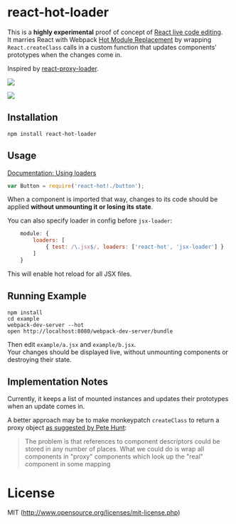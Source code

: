 # react-hot-loader

This is a **highly experimental** proof of concept of [React live code editing](http://www.youtube.com/watch?v=pw4fKkyPPg8).  
It marries React with Webpack [Hot Module Replacement](http://webpack.github.io/docs/hot-module-replacement.html) by wrapping `React.createClass` calls in a custom function that updates components' prototypes when the changes come in.  

Inspired by [react-proxy-loader](https://github.com/webpack/react-proxy-loader).

![](http://f.cl.ly/items/0d0P3u2T0f2O163K3m1B/2014-07-14%2014_09_02.gif)

![](http://f.cl.ly/items/3T3u3N1d2U30380Z2k2D/2014-07-14%2014_05_49.gif)

## Installation

`npm install react-hot-loader`

## Usage

[Documentation: Using loaders](http://webpack.github.io/docs/using-loaders.html)

```javascript
var Button = require('react-hot!./button');
```

When a component is imported that way, changes to its code should be applied **without unmounting it or losing its state**.

You can also specify loader in config before `jsx-loader`:

```javascript
    module: {
        loaders: [
            { test: /\.jsx$/, loaders: ['react-hot', 'jsx-loader'] }
        ]
    }
```

This will enable hot reload for all JSX files.

## Running Example

```
npm install
cd example
webpack-dev-server --hot
open http://localhost:8080/webpack-dev-server/bundle
```

Then edit `example/a.jsx` and `example/b.jsx`.  
Your changes should be displayed live, without unmounting components or destroying their state.

## Implementation Notes

Currently, it keeps a list of mounted instances and updates their prototypes when an update comes in.  

A better approach may be to make monkeypatch `createClass` to return a proxy object [as suggested by Pete Hunt](https://github.com/webpack/webpack/issues/341#issuecomment-48372300):

>The problem is that references to component descriptors could be stored in any number of places. What we could do is wrap all components in "proxy" components which look up the "real" component in some mapping

# License

MIT (http://www.opensource.org/licenses/mit-license.php)
